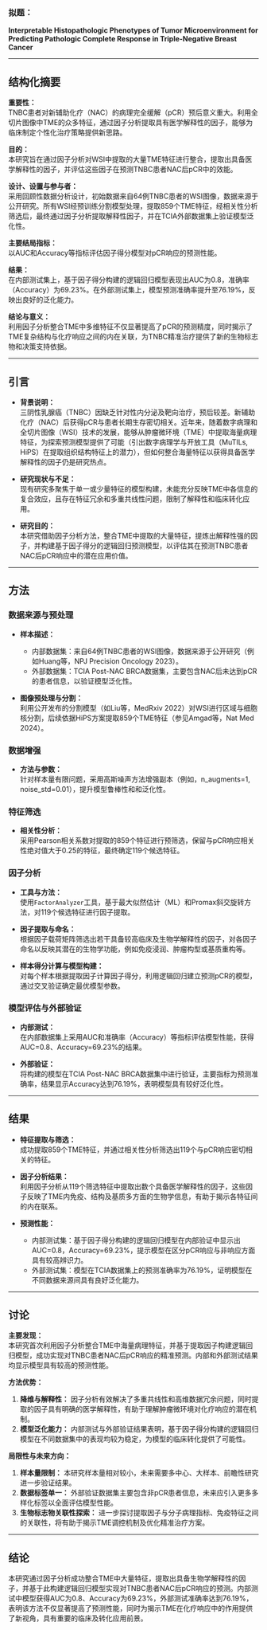 ### **拟题：**  
**Interpretable Histopathologic Phenotypes of Tumor Microenvironment for Predicting Pathologic Complete Response in Triple-Negative Breast Cancer**

---

## 结构化摘要

**重要性：**  
TNBC患者对新辅助化疗（NAC）的病理完全缓解（pCR）预后意义重大。利用全切片图像中TME的众多特征，通过因子分析提取具有医学解释性的因子，能够为临床制定个性化治疗策略提供新思路。

**目的：**  
本研究旨在通过因子分析对WSI中提取的大量TME特征进行整合，提取出具备医学解释性的因子，并评估这些因子在预测TNBC患者NAC后pCR中的效能。

**设计、设置与参与者：**  
采用回顾性数据分析设计，初始数据来自64例TNBC患者的WSI图像，数据来源于公开研究。所有WSI经预训练分割模型处理，提取859个TME特征，经相关性分析筛选后，最终通过因子分析提取解释性因子，并在TCIA外部数据集上验证模型泛化性。

**主要结局指标：**  
以AUC和Accuracy等指标评估因子得分模型对pCR响应的预测性能。

**结果：**  
在内部测试集上，基于因子得分构建的逻辑回归模型表现出AUC为0.8，准确率（Accuracy）为69.23%。在外部测试集上，模型预测准确率提升至76.19%，反映出良好的泛化能力。

**结论与意义：**  
利用因子分析整合TME中多维特征不仅显著提高了pCR的预测精度，同时揭示了TME复杂结构与化疗响应之间的内在关联，为TNBC精准治疗提供了新的生物标志物和决策支持依据。

---

## 引言

- **背景说明：**  
  三阴性乳腺癌（TNBC）因缺乏针对性内分泌及靶向治疗，预后较差。新辅助化疗（NAC）后获得pCR与患者长期生存密切相关。近年来，随着数字病理和全切片图像（WSI）技术的发展，能够从肿瘤微环境（TME）中提取海量病理特征，为探索预测模型提供了可能（引出数字病理学与开放工具（MuTILs, HiPS）在提取组织结构特征上的潜力），但如何整合海量特征以获得具备医学解释性的因子仍是研究热点。

- **研究现状与不足：**  
  现有研究多聚焦于单一或少量特征的模型构建，未能充分反映TME中各信息的复合效应，且存在特征冗余和多重共线性问题，限制了解释性和临床转化应用。

- **研究目的：**  
  本研究借助因子分析方法，整合TME中提取的大量特征，提炼出解释性强的因子，并构建基于因子得分的逻辑回归预测模型，以评估其在预测TNBC患者NAC后pCR响应中的潜在应用价值。

---

## 方法

### 数据来源与预处理

- **样本描述：**  
  - 内部数据集：来自64例TNBC患者的WSI图像，数据来源于公开研究（例如Huang等，NPJ Precision Oncology 2023）。
  - 外部数据集：TCIA Post-NAC BRCA数据集，主要包含NAC后未达到pCR的患者信息，以验证模型泛化性。

- **图像预处理与分割：**  
  利用公开发布的分割模型（如Liu等，MedRxiv 2022）对WSI进行区域与细胞核分割，后续依据HiPS方案提取859个TME特征（参见Amgad等，Nat Med 2024）。

### 数据增强

- **方法与参数：**  
  针对样本量有限问题，采用高斯噪声方法增强副本（例如，n_augments=1, noise_std=0.01），提升模型鲁棒性和和泛化性。
  
### 特征筛选
- **相关性分析：**  
  采用Pearson相关系数对提取的859个特征进行预筛选，保留与pCR响应相关性绝对值大于0.25的特征，最终确定119个候选特征。

### 因子分析

- **工具与方法：**  
  使用`FactorAnalyzer`工具，基于最大似然估计（ML）和Promax斜交旋转方法，对119个候选特征进行因子提取。
  
- **因子提取与命名：**  
  根据因子载荷矩阵筛选出若干具备较高临床及生物学解释性的因子，对各因子命名以反映其潜在的生物学功能，例如免疫浸润、肿瘤构型或基质重构等。

- **样本得分计算与模型构建：**  
  对每个样本根据提取因子计算因子得分，利用逻辑回归建立预测pCR的模型，通过交叉验证确定最优模型参数。

### 模型评估与外部验证

- **内部测试：**  
  在内部数据集上采用AUC和准确率（Accuracy）等指标评估模型性能，获得AUC=0.8、Accuracy=69.23%的结果。
  
- **外部验证：**  
  将构建的模型在TCIA Post-NAC BRCA数据集中进行验证，主要指标为预测准确率，结果显示Accuracy达到76.19%，表明模型具有较好泛化性。

---

## 结果

- **特征提取与筛选：**  
  成功提取859个TME特征，并通过相关性分析筛选出119个与pCR响应密切相关的特征。
  
- **因子分析结果：**  
  利用因子分析从119个筛选特征中提取出数个具备医学解释性的因子，这些因子反映了TME内免疫、结构及基质多方面的生物学信息，有助于揭示各特征间的内在联系。

- **预测性能：**  
  - 内部测试集：基于因子得分构建的逻辑回归模型在内部验证中显示出AUC=0.8，Accuracy=69.23%，提示模型在区分pCR响应与非响应方面具有较高辨识力。  
  - 外部测试集：模型在TCIA数据集上的预测准确率为76.19%，证明模型在不同数据来源间具有良好泛化能力。

---

## 讨论

**主要发现：**  
本研究首次利用因子分析整合TME中海量病理特征，并基于提取因子构建逻辑回归模型，成功实现对TNBC患者NAC后pCR响应的精准预测。内部和外部测试结果均显示模型具有较高的预测性能。

**方法优势：**  
1. **降维与解释性：** 因子分析有效解决了多重共线性和高维数据冗余问题，同时提取的因子具有明确的医学解释性，有助于理解肿瘤微环境对化疗响应的潜在机制。  
2. **模型泛化能力：** 内部测试与外部验证结果表明，基于因子得分构建的逻辑回归模型在不同数据集中的表现均较为稳定，为模型的临床转化提供了可能性。

**局限性与未来方向：**  
1. **样本量限制：** 本研究样本量相对较小，未来需要多中心、大样本、前瞻性研究进一步验证结果。  
2. **数据标签单一：** 外部验证数据集主要包含非pCR患者信息，未来应引入更多多样化标签以全面评估模型性能。  
3. **生物标志物关联性探索：** 进一步探讨提取因子与分子病理指标、免疫特征之间的关联性，将有助于揭示TME调控机制及优化精准治疗方案。

---

## 结论

本研究通过因子分析成功整合TME中大量特征，提取出具备生物学解释性的因子，并基于此构建逻辑回归模型实现对TNBC患者NAC后pCR响应的预测。内部测试中模型获得AUC为0.8、Accuracy为69.23%，外部测试准确率达到76.19%，表明该方法不仅显著提高了预测性能，同时为揭示TME在化疗响应中的作用提供了新视角，具有重要的临床及转化应用前景。
